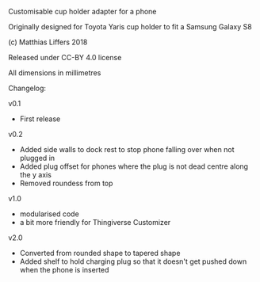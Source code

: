 Customisable cup holder adapter for a phone

Originally designed for Toyota Yaris cup holder to fit a Samsung Galaxy S8

(c) Matthias Liffers 2018

Released under CC-BY 4.0 license

All dimensions in millimetres

Changelog:

v0.1
 * First release

v0.2
 * Added side walls to dock rest to stop phone falling over when not plugged in
 * Added plug offset for phones where the plug is not dead centre along the y axis
 * Removed roundess from top

v1.0
 * modularised code
 * a bit more friendly for Thingiverse Customizer

v2.0
 * Converted from rounded shape to tapered shape
 * Added shelf to hold charging plug so that it doesn't get pushed down when the phone is inserted 
